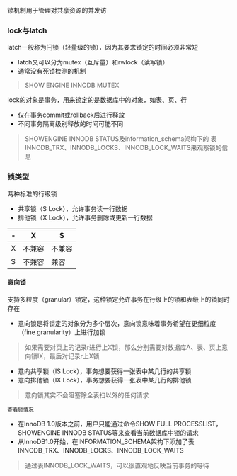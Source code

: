 锁机制用于管理对共享资源的并发访

### lock与latch
latch一般称为闩锁（轻量级的锁），因为其要求锁定的时间必须非常短
- latch又可以分为mutex（互斥量）和rwlock（读写锁）
- 通常没有死锁检测的机制

> SHOW ENGINE INNODB MUTEX

lock的对象是事务，用来锁定的是数据库中的对象，如表、页、行
- 仅在事务commit或rollback后进行释放
- 不同事务隔离级别释放的时间可能不同

> SHOWENGINE INNODB STATUS及information_schema架构下的
> 表INNODB_TRX、INNODB_LOCKS、INNODB_LOCK_WAITS来观察锁的信息

### 锁类型
两种标准的行级锁
- 共享锁（S Lock），允许事务读一行数据
- 排他锁（X Lock），允许事务删除或更新一行数据

|-|X|S|
|---|---|---|
|X|不兼容|不兼容|
|S|不兼容|兼容|

#### 意向锁
支持多粒度（granular）锁定，这种锁定允许事务在行级上的锁和表级上的锁同时存在
- 意向锁是将锁定的对象分为多个层次，意向锁意味着事务希望在更细粒度（fine granularity）上进行加锁

> 如果需要对页上的记录r进行上X锁，那么分别需要对数据库A、表、页上意向锁IX，最后对记录r上X锁

- 意向共享锁（IS Lock），事务想要获得一张表中某几行的共享锁
- 意向排他锁（IX Lock），事务想要获得一张表中某几行的排他锁

> 意向锁其实不会阻塞除全表扫以外的任何请求

`查看锁情况`
- 在InnoDB 1.0版本之前，用户只能通过命令SHOW FULL PROCESSLIST，SHOWENGINE INNODB STATUS等来查看当前数据库中锁的请求
- 从InnoDB1.0开始，在INFORMATION_SCHEMA架构下添加了表INNODB_TRX、INNODB_LOCKS、INNODB_LOCK_WAITS

> 通过表INNODB_LOCK_WAITS，可以很直观地反映当前事务的等待